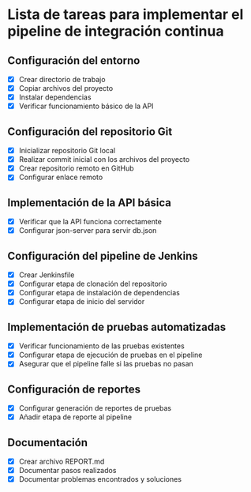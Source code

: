 # Lista de tareas para implementar el pipeline de integración continua

## Configuración del entorno
- [x] Crear directorio de trabajo
- [x] Copiar archivos del proyecto
- [x] Instalar dependencias
- [x] Verificar funcionamiento básico de la API

## Configuración del repositorio Git
- [x] Inicializar repositorio Git local
- [x] Realizar commit inicial con los archivos del proyecto
- [x] Crear repositorio remoto en GitHub
- [x] Configurar enlace remoto

## Implementación de la API básica
- [x] Verificar que la API funciona correctamente
- [x] Configurar json-server para servir db.json

## Configuración del pipeline de Jenkins
- [x] Crear Jenkinsfile
- [x] Configurar etapa de clonación del repositorio
- [x] Configurar etapa de instalación de dependencias
- [x] Configurar etapa de inicio del servidor

## Implementación de pruebas automatizadas
- [x] Verificar funcionamiento de las pruebas existentes
- [x] Configurar etapa de ejecución de pruebas en el pipeline
- [x] Asegurar que el pipeline falle si las pruebas no pasan

## Configuración de reportes
- [x] Configurar generación de reportes de pruebas
- [x] Añadir etapa de reporte al pipeline

## Documentación
- [x] Crear archivo REPORT.md
- [x] Documentar pasos realizados
- [x] Documentar problemas encontrados y soluciones